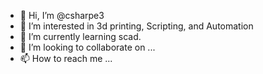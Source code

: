 - 👋 Hi, I’m @csharpe3
- 👀 I’m interested in 3d printing, Scripting, and Automation
- 🌱 I’m currently learning scad.
- 💞️ I’m looking to collaborate on ...
- 📫 How to reach me ...

<!---
csharpe3/csharpe3 is a ✨ special ✨ repository because its `README.md` (this file) appears on your GitHub profile.
You can click the Preview link to take a look at your changes.
--->
